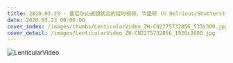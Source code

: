 ```yaml
---
title: 2020.03.23 - 雷尼尔山透镜状云的延时视频，华盛顿 (© Delrious/Shutterstock)
date: 2020.03.23 00:00:00
cover_index: /images/thumbs/LenticularVideo_ZH-CN2275732856_533x300.jpg
cover_detail: /images/LenticularVideo_ZH-CN2275732856_1920x1080.jpg
---
```


![LenticularVideo](/images/LenticularVideo_ZH-CN2275732856_1920x1080.jpg)
